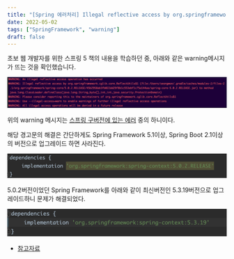 ```yaml
---
title: "[Spring 에러처리] Illegal reflective access by org.springframework.cglib.core.ReflectUtils"
date: 2022-05-02
tags: ["SpringFramework", "warning"]
draft: false
---
```


초보 웹 개발자를 위한 스프링 5 책의 내용을 학습하던 중, 아래와 같은 warning메시지가 뜨는 것을 확인했습니다.

![](image/20220502_에러처리-error-Illegal-reflection/1.png)

위의 warning 메시지는 [스프링 구버전에 있는 에러](https://github.com/spring-projects/spring-framework/issues/20414) 중의 하니이다.

해당 경고문의 해결은 간단하게도 Spring Framework 5.1이상, Spring Boot 2.1이상의 버전으로 업그레이드 하면 사라진다.

![](image/20220502_에러처리-error-Illegal-reflection/img.png)

5.0.2버전이었던 Spring Framework를 아래와 같이 최신버전인 5.3.19버전으로 업그레이드하니 문제가 해결되었다.

![](image/20220502_에러처리-error-Illegal-reflection/img_1.png)

- [참고자료](https://stackoverflow.com/questions/46671472/illegal-reflective-access-by-org-springframework-cglib-core-reflectutils1)
